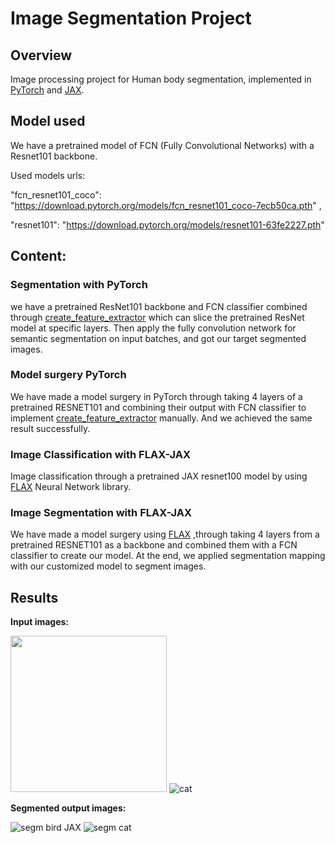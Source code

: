 # Image Segmentation Project
## Overview
Image processing project for Human body segmentation, implemented in [PyTorch](https://github.com/pytorch/pytorch) and [JAX](https://github.com/google/jax).

## **Model used**

We have a pretrained model of FCN (Fully Convolutional Networks) with a Resnet101 backbone. 

Used  models urls:

"fcn_resnet101_coco": "https://download.pytorch.org/models/fcn_resnet101_coco-7ecb50ca.pth" ,

"resnet101": "https://download.pytorch.org/models/resnet101-63fe2227.pth"

## **Content:**
### Segmentation with PyTorch ###
we have a pretrained ResNet101 backbone and FCN classifier combined through [create_feature_extractor](https://pytorch.org/vision/master/generated/torchvision.models.feature_extraction.create_feature_extractor.html#torchvision.models.feature_extraction.create_feature_extractor) 
which can slice the pretrained ResNet model at specific layers. Then apply the fully convolution network for semantic segmentation on input batches, and got our target segmented images.
### Model surgery PyTorch ###
We have made a model surgery in PyTorch through taking 4 layers of a pretrained RESNET101 and combining their output with FCN classifier to implement [create_feature_extractor](https://pytorch.org/vision/master/generated/torchvision.models.feature_extraction.create_feature_extractor.html#torchvision.models.feature_extraction.create_feature_extractor) manually. And we achieved the same result successfully.

### Image Classification with FLAX-JAX
Image classification through a pretrained JAX resnet100 model by using [FLAX](https://github.com/google/flax) Neural Network library.

### Image Segmentation with FLAX-JAX
We have made a model surgery using [FLAX](https://github.com/google/flax) ,through taking 4 layers from a pretrained RESNET101 as a backbone and combined them with a FCN classifier to create our model.
At the end, we applied segmentation mapping with our customized model to segment images.
## **Results**
**Input images:**

<img style="width:250px;" src="https://user-images.githubusercontent.com/83164531/146076681-266d3e67-0adf-40e5-bd1b-bfb3f447f148.png"> ![cat](https://user-images.githubusercontent.com/83164531/146076863-a5ee3d63-07b7-4a55-898c-40d904afe5df.png)

**Segmented output images:**

![segm bird JAX](https://user-images.githubusercontent.com/83164531/146075350-cdcf05e2-8241-4e3b-ba51-38ba79655270.png) ![segm cat](https://user-images.githubusercontent.com/83164531/146076539-03f23fde-6f35-417d-ab20-48e08e90e17c.png)

